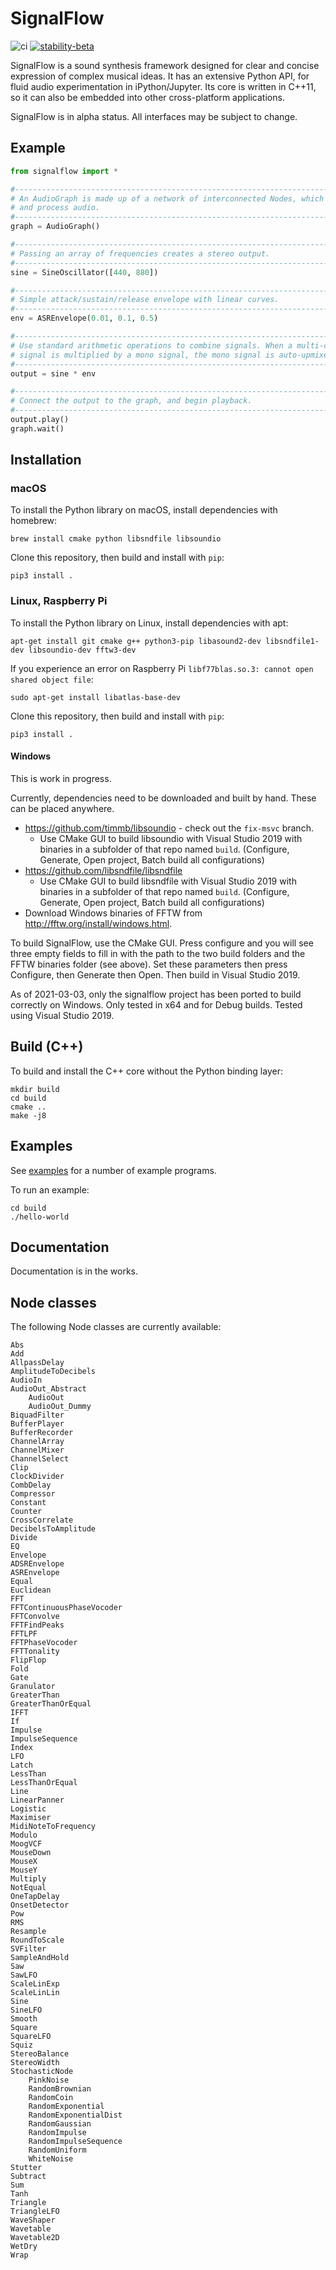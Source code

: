 # SignalFlow

![ci](https://github.com/ideoforms/signal/workflows/ci/badge.svg) [![stability-beta](https://img.shields.io/badge/stability-beta-33bbff.svg)](https://github.com/mkenney/software-guides/blob/master/STABILITY-BADGES.md#beta)

SignalFlow is a sound synthesis framework designed for clear and concise expression of complex musical ideas. It has an extensive Python API, for fluid audio experimentation in iPython/Jupyter. Its core is written in C++11, so it can also be embedded into other cross-platform applications.

SignalFlow is in alpha status. All interfaces may be subject to change.

## Example

```python
from signalflow import *

#--------------------------------------------------------------------------------
# An AudioGraph is made up of a network of interconnected Nodes, which generate
# and process audio. 
#--------------------------------------------------------------------------------
graph = AudioGraph()

#--------------------------------------------------------------------------------
# Passing an array of frequencies creates a stereo output.
#--------------------------------------------------------------------------------
sine = SineOscillator([440, 880])

#--------------------------------------------------------------------------------
# Simple attack/sustain/release envelope with linear curves.
#--------------------------------------------------------------------------------
env = ASREnvelope(0.01, 0.1, 0.5)

#--------------------------------------------------------------------------------
# Use standard arithmetic operations to combine signals. When a multi-channel 
# signal is multiplied by a mono signal, the mono signal is auto-upmixed.
#--------------------------------------------------------------------------------
output = sine * env

#--------------------------------------------------------------------------------
# Connect the output to the graph, and begin playback.
#--------------------------------------------------------------------------------
output.play()
graph.wait()
```

## Installation

### macOS

To install the Python library on macOS, install dependencies with homebrew:
```
brew install cmake python libsndfile libsoundio
```

Clone this repository, then build and install with `pip`:
```
pip3 install .
```


### Linux, Raspberry Pi

To install the Python library on Linux, install dependencies with apt:
```
apt-get install git cmake g++ python3-pip libasound2-dev libsndfile1-dev libsoundio-dev fftw3-dev
```

If you experience an error on Raspberry Pi `libf77blas.so.3: cannot open shared object file`:

```
sudo apt-get install libatlas-base-dev
```

Clone this repository, then build and install with `pip`:
```
pip3 install .
```

#### Windows

This is work in progress.

Currently, dependencies need to be downloaded and built by hand. These can be placed anywhere.

- https://github.com/timmb/libsoundio - check out the `fix-msvc` branch.
  - Use CMake GUI to build libsoundio with Visual Studio 2019 with binaries in a subfolder of that repo named `build`. (Configure, Generate, Open project, Batch build all configurations)
- https://github.com/libsndfile/libsndfile
  - Use CMake GUI to build libsndfile with Visual Studio 2019 with binaries in a subfolder of that repo named `build`. (Configure, Generate, Open project, Batch build all configurations)
- Download Windows binaries of FFTW from http://fftw.org/install/windows.html.

To build SignalFlow, use the CMake GUI. Press configure and you will see three empty fields to fill in with the path to the two build folders and the FFTW binaries folder (see above). Set these parameters then press Configure, then Generate then Open. Then build in Visual Studio 2019.

As of 2021-03-03, only the signalflow project has been ported to build correctly on Windows. Only tested in x64 and for Debug builds. Tested using Visual Studio 2019.

## Build (C++)

To build and install the C++ core without the Python binding layer:
```
mkdir build
cd build
cmake ..
make -j8
```

## Examples

See [examples](examples) for a number of example programs.

To run an example:
```
cd build
./hello-world
```

## Documentation

Documentation is in the works.

## Node classes

The following Node classes are currently available:

```
Abs
Add
AllpassDelay
AmplitudeToDecibels
AudioIn
AudioOut_Abstract
    AudioOut
    AudioOut_Dummy
BiquadFilter
BufferPlayer
BufferRecorder
ChannelArray
ChannelMixer
ChannelSelect
Clip
ClockDivider
CombDelay
Compressor
Constant
Counter
CrossCorrelate
DecibelsToAmplitude
Divide
EQ
Envelope
ADSREnvelope
ASREnvelope
Equal
Euclidean
FFT
FFTContinuousPhaseVocoder
FFTConvolve
FFTFindPeaks
FFTLPF
FFTPhaseVocoder
FFTTonality
FlipFlop
Fold
Gate
Granulator
GreaterThan
GreaterThanOrEqual
IFFT
If
Impulse
ImpulseSequence
Index
LFO
Latch
LessThan
LessThanOrEqual
Line
LinearPanner
Logistic
Maximiser
MidiNoteToFrequency
Modulo
MoogVCF
MouseDown
MouseX
MouseY
Multiply
NotEqual
OneTapDelay
OnsetDetector
Pow
RMS
Resample
RoundToScale
SVFilter
SampleAndHold
Saw
SawLFO
ScaleLinExp
ScaleLinLin
Sine
SineLFO
Smooth
Square
SquareLFO
Squiz
StereoBalance
StereoWidth
StochasticNode
    PinkNoise
    RandomBrownian
    RandomCoin
    RandomExponential
    RandomExponentialDist
    RandomGaussian
    RandomImpulse
    RandomImpulseSequence
    RandomUniform
    WhiteNoise
Stutter
Subtract
Sum
Tanh
Triangle
TriangleLFO
WaveShaper
Wavetable
Wavetable2D
WetDry
Wrap
```

